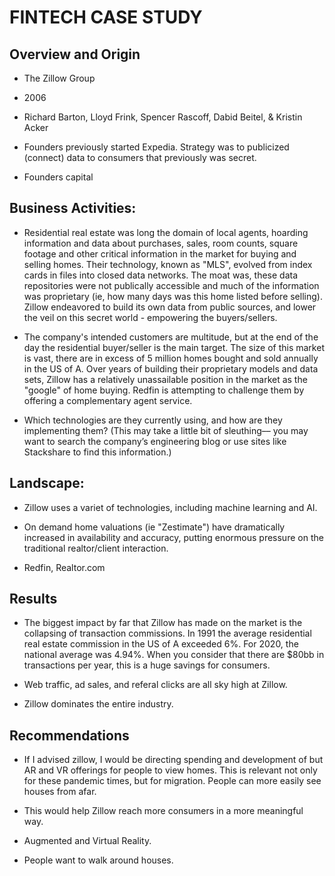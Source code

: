 # FINTECH CASE STUDY

## Overview and Origin

* The Zillow Group

* 2006

* Richard Barton, Lloyd Frink, Spencer Rascoff, Dabid Beitel, & Kristin Acker

* Founders previously started Expedia. Strategy was to publicized (connect) data to consumers that previously was secret.

* Founders capital


## Business Activities:

* Residential real estate was long the domain of local agents, hoarding information and data about purchases, sales, room counts, square footage and other critical information in the market for buying and selling homes. Their technology, known as "MLS", evolved from index cards in files into closed data networks. The moat was, these data repositories were not publically accessible and much of the information was proprietary (ie, how many days was this home listed before selling). Zillow endeavored to build its own data from public sources, and lower the veil on this secret world - empowering the buyers/sellers.

* The company's intended customers are multitude, but at the end of the day the residential buyer/seller is the main target. The size of this market is vast, there are in excess of 5 million homes bought and sold annually in the US of A.
Over years of building their proprietary models and data sets, Zillow has a relatively unassailable position in the market as the "google" of home buying. Redfin is attempting to challenge them by offering a complementary agent service.

* Which technologies are they currently using, and how are they implementing them? (This may take a little bit of sleuthing–– you may want to search the company’s engineering blog or use sites like Stackshare to find this information.)


## Landscape:

* Zillow uses a variet of technologies, including machine learning and AI.

* On demand home valuations (ie "Zestimate") have dramatically increased in availability and accuracy, putting enormous pressure on the traditional realtor/client interaction.

* Redfin, Realtor.com


## Results

* The biggest impact by far that Zillow has made on the market is the collapsing of transaction commissions. In 1991 the average residential real estate commission in the US of A exceeded 6%. For 2020, the national average was 4.94%. When you consider that there are $80bb in transactions per year, this is a huge savings for consumers. 

* Web traffic, ad sales, and referal clicks are all sky high at Zillow.

* Zillow dominates the entire industry. 


## Recommendations

* If I advised zillow, I would be directing spending and development of but AR and VR offerings for people to view homes. This is relevant not only for these pandemic times, but for migration. People can more easily see houses from afar. 

* This would help Zillow reach more consumers in a more meaningful way.

* Augmented and Virtual Reality.

* People want to walk around houses.
